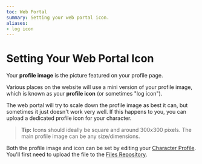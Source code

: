```yaml
---
toc: Web Portal
summary: Setting your web portal icon.
aliases:
- log icon
---
```


# Setting Your Web Portal Icon

Your **profile image** is the picture featured on your profile page.  

Various places on the website will use a mini version of your profile image, which is known as your **profile icon** (or sometimes "log icon").  

The web portal will try to scale down the profile image as best it can, but sometimes it just doesn't work very well.  If this happens to you, you can upload a dedicated profile icon for your character.

> **Tip:** Icons should ideally be square and around 300x300 pixels.  The main profile image can be any size/dimensions.

Both the profile image and icon can be set by editing your [Character Profile](/help/web_profile).  You'll first need to upload the file to the [Files Repository](/help/web_files).  
